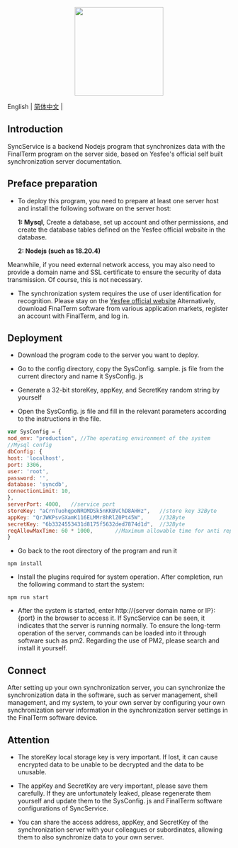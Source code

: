 <p align="center">
  <img width="200" src="https://www.yesfee.com/assets/img/logo.png">
</p>

English | [简体中文](./README.zh-CN.md) |

## Introduction
SyncService is a backend Nodejs program that synchronizes data with the FinalTerm program on the server side, based on Yesfee's official self built synchronization server documentation.

## Preface preparation
- To deploy this program, you need to prepare at least one server host and install the following software on the server host:

	**1: Mysql**, Create a database, set up account and other permissions, and create the database tables defined on the Yesfee official website in the database.

	**2: Nodejs (such as 18.20.4)**

Meanwhile, if you need external network access, you may also need to provide a domain name and SSL certificate to ensure the security of data transmission. Of course, this is not necessary.

- The synchronization system requires the use of user identification for recognition. Please stay on the [Yesfee official website](https://www.yesfee.com/download.html) Alternatively, download FinalTerm software from various application markets, register an account with FinalTerm, and log in.

## Deployment
- Download the program code to the server you want to deploy.

- Go to the config directory, copy the SysConfig. sample. js file from the current directory and name it SysConfig. js

- Generate a 32-bit storeKey, appKey, and SecretKey random string by yourself

- Open the SysConfig. js file and fill in the relevant parameters according to the instructions in the file.
```javascript
var SysConfig = {
nod_env: "production", //The operating environment of the system
//Mysql config
dbConfig: {				
host: 'localhost',
port: 3306,
user: 'root',
password: '',
database: 'syncdb',
connectionLimit: 10,
},
serverPort: 4000,   //service port
storeKey: "aCrnTuohqpoNROMDSk5nKKBVChD8AHHz",   //store key 32Byte
appKey: "QrJWKPsvGXamK116ELMMr8hRlZ0Pt45W",     //32Byte
secretKey: "6b3324553431d8175f5632ded7874d1d",  //32Byte
reqAllowMaxTime: 60 * 1000,       //Maximum allowable time for anti replay,millisecond
}
```
- Go back to the root directory of the program and run it
```dash
npm install
```
- Install the plugins required for system operation. After completion, run the following command to start the system:
```dash
npm run start
```
- After the system is started, enter http://{server domain name or IP}: {port} in the browser to access it. If SyncService can be seen, it indicates that the server is running normally. To ensure the long-term operation of the server, commands can be loaded into it through software such as pm2. Regarding the use of PM2, please search and install it yourself.

## Connect
After setting up your own synchronization server, you can synchronize the synchronization data in the software, such as server management, shell management, and my system, to your own server by configuring your own synchronization server information in the synchronization server settings in the FinalTerm software device.

## Attention
- The storeKey local storage key is very important. If lost, it can cause encrypted data to be unable to be decrypted and the data to be unusable.

- The appKey and SecretKey are very important, please save them carefully. If they are unfortunately leaked, please regenerate them yourself and update them to the SysConfig. js and FinalTerm software configurations of SyncService.

- You can share the access address, appKey, and SecretKey of the synchronization server with your colleagues or subordinates, allowing them to also synchronize data to your own server.

